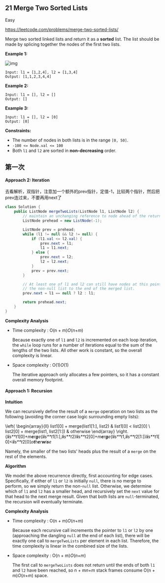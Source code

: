 ## 21  Merge Two Sorted Lists

Easy

https://leetcode.com/problems/merge-two-sorted-lists/

Merge two sorted linked lists and return it as a **sorted** list. The list should be made by splicing together the nodes of the first two lists.

 

**Example 1:**

![img](https://assets.leetcode.com/uploads/2020/10/03/merge_ex1.jpg)

```
Input: l1 = [1,2,4], l2 = [1,3,4]
Output: [1,1,2,3,4,4]
```

**Example 2:**

```
Input: l1 = [], l2 = []
Output: []
```

**Example 3:**

```
Input: l1 = [], l2 = [0]
Output: [0]
```

 

**Constraints:**

- The number of nodes in both lists is in the range `[0, 50]`.
- `-100 <= Node.val <= 100`
- Both `l1` and `l2` are sorted in **non-decreasing** order.



## 第一次

#### Approach 2: Iteration

去看解析，双指针，注意加一个额外的prev指针，定值-1，比较两个指针，然后把prev连过来，不要再用next了

```java
class Solution {
    public ListNode mergeTwoLists(ListNode l1, ListNode l2) {
        // maintain an unchanging reference to node ahead of the return node.
        ListNode prehead = new ListNode(-1);

        ListNode prev = prehead;
        while (l1 != null && l2 != null) {
            if (l1.val <= l2.val) {
                prev.next = l1;
                l1 = l1.next;
            } else {
                prev.next = l2;
                l2 = l2.next;
            }
            prev = prev.next;
        }

        // At least one of l1 and l2 can still have nodes at this point, so connect
        // the non-null list to the end of the merged list.
        prev.next = l1 == null ? l2 : l1;

        return prehead.next;
    }
}
```

**Complexity Analysis**

- Time complexity : O(n + m)*O*(*n*+*m*)

  Because exactly one of `l1` and `l2` is incremented on each loop iteration, the `while` loop runs for a number of iterations equal to the sum of the lengths of the two lists. All other work is constant, so the overall complexity is linear.

- Space complexity : O(1)*O*(1)

  The iterative approach only allocates a few pointers, so it has a constant overall memory footprint.





#### Approach 1: Recursion

**Intuition**

We can recursively define the result of a `merge` operation on two lists as the following (avoiding the corner case logic surrounding empty lists):

\left\{ \begin{array}{ll} list1[0] + merge(list1[1:], list2) & list1[0] < list2[0] \\ list2[0] + merge(list1, list2[1:]) & otherwise \end{array} \right.{*l**i**s**t*1[0]+*m**e**r**g**e*(*l**i**s**t*1[1:],*l**i**s**t*2)*l**i**s**t*2[0]+*m**e**r**g**e*(*l**i**s**t*1,*l**i**s**t*2[1:])*l**i**s**t*1[0]<*l**i**s**t*2[0]*o**t**h**e**r**w**i**s**e*

Namely, the smaller of the two lists' heads plus the result of a `merge` on the rest of the elements.

**Algorithm**

We model the above recurrence directly, first accounting for edge cases. Specifically, if either of `l1` or `l2` is initially `null`, there is no merge to perform, so we simply return the non-`null` list. Otherwise, we determine which of `l1` and `l2` has a smaller head, and recursively set the `next` value for that head to the next merge result. Given that both lists are `null`-terminated, the recursion will eventually terminate.

**Complexity Analysis**

- Time complexity : O(n + m)*O*(*n*+*m*)

  Because each recursive call increments the pointer to `l1` or `l2` by one (approaching the dangling `null` at the end of each list), there will be exactly one call to `mergeTwoLists` per element in each list. Therefore, the time complexity is linear in the combined size of the lists.

- Space complexity : O(n + m)*O*(*n*+*m*)

  The first call to `mergeTwoLists` does not return until the ends of both `l1` and `l2` have been reached, so n + m*n*+*m* stack frames consume O(n + m)*O*(*n*+*m*) space.